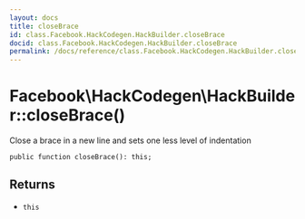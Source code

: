 ```yaml
---
layout: docs
title: closeBrace
id: class.Facebook.HackCodegen.HackBuilder.closeBrace
docid: class.Facebook.HackCodegen.HackBuilder.closeBrace
permalink: /docs/reference/class.Facebook.HackCodegen.HackBuilder.closeBrace.md
---
```

# Facebook\\HackCodegen\\HackBuilder::closeBrace()




Close a brace in a new line and sets one less level of indentation




``` Hack
public function closeBrace(): this;
```




## Returns




- ` this `